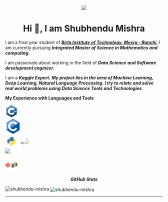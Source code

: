 <p align="center">
  <img src="https://media1.giphy.com/media/8hTm1yGaqsEn4CM8I3/giphy.gif?cid=ecf05e47do101ftnohjl1jmk5g6rdv7luwjgyylx3cu9fkzk&rid=giphy.gif&ct=g" width="25px">
</p>

<h1 align="center">Hi 👋, I am Shubhendu Mishra</h1>

I am a final year student of [***Birla Institute of Technology, Mesra - Ranchi***.](https://www.bitmesra.ac.in/) I am currently pursuing ***Integrated Master of Science in Mathematics and computing.***

I am passionate about working in the field of ***Data Science and Software development engineer.***

I am a ***Kaggle Expert.***
***My project lies in the area of Machine Learning, Deep Learning, Natural Language Processing. I try to relate and solve real world problems using Data Science Tools and Technologies.*** 

**My Experience with Languages and Tools**


<code><img height="40" src="https://raw.githubusercontent.com/github/explore/80688e429a7d4ef2fca1e82350fe8e3517d3494d/topics/cpp/cpp.png"></code>
<code> <img height="50" src="https://raw.githubusercontent.com/devicons/devicon/master/icons/c/c-original.svg"> </code>
<code><img height="40" src="https://raw.githubusercontent.com/github/explore/80688e429a7d4ef2fca1e82350fe8e3517d3494d/topics/python/python.png"></code>
<code><img height="40" src="https://raw.githubusercontent.com/github/explore/80688e429a7d4ef2fca1e82350fe8e3517d3494d/topics/mysql/mysql.png"></code>
<code> <img height="50" src="https://www.vectorlogo.zone/logos/tensorflow/tensorflow-ar21.svg"> </code>

<code><img height="40" src="https://raw.githubusercontent.com/github/explore/80688e429a7d4ef2fca1e82350fe8e3517d3494d/topics/git/git.png"></code>

<p align="center">
 <i><b>GitHub Stats</b></i></p>
<p><img align="left" src="https://github-readme-stats.vercel.app/api/top-langs?username=shub-coder&show_icons=true&locale=en&layout=compact" alt="shubhendu-mishra" /></p>

<p>&nbsp;<img align="center" src="https://github-readme-stats.vercel.app/api?username=shub-coder&show_icons=true&locale=en" alt="shubhendu-mishra" width="410" /></p>

<hr>
